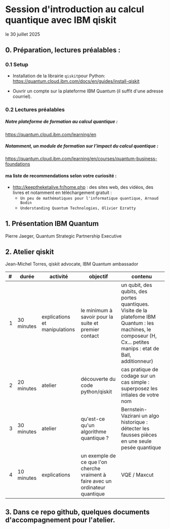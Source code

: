 
# Session d'introduction au calcul quantique avec IBM qiskit
le 30 juillet 2025

##  0. Préparation, lectures préalables :

### 0.1 Setup  
- Installation de la librairie `qiskit`pour Python:
https://quantum.cloud.ibm.com/docs/en/guides/install-qiskit

- Ouvrir un compte sur la plateforme IBM Quantum (il suffit d'une adresse courriel).

### 0.2 Lectures préalables

##### Notre plateforme de formation au calcul quantique : 
https://quantum.cloud.ibm.com/learning/en

##### Notamment, un module de formation sur l’impact du calcul quantique :
https://quantum.cloud.ibm.com/learning/en/courses/quantum-business-foundations

#### ma liste de recommendations selon votre curiosité :
- http://keeptheketalive.fr/home.php : des sites web, des vidéos, des livres et notamment en téléchargement gratuit :
  -  `Un peu de mathématiques pour l'informatique quantique, Arnaud Bodin`
  -  `Understanding Quantum Technologies, Olivier Ezratty`
    



##  1. Présentation IBM Quantum 
  Pierre Jaeger, Quantum Strategic Partnership Executive

##  2. Atelier qiskit
  Jean-Michel Torres, qiskit advocate, IBM Quantum ambassador


| # | durée | activité | objectif | contenu |
|--|--|--|--|--|
| 1 | 30 minutes|explications et manipulations | le minimum à savoir pour la suite et premier contact | un qubit, des qubits, des portes quantiques. Visite de la platefome IBM Quantum : les machines, le composeur (H, Cx... petites manips : etat de Ball,  additionneur) | 
| 2 | 20 minutes| atelier| découverte du code python/qiskit | cas pratique de codage sur un cas simple : superposez les intiales de votre nom |
| 3 | 30 minutes| atelier | qu'est-ce qu'un algorithme quantique ? | Bernstein-Vazirani un algo historique : détecter les fausses pièces en une seule pesée quantique |
| 4 | 10 minutes| explications | un exemple de ce que l'on cherche vraiment à faire avec un ordinateur quantique | VQE / Maxcut |

## 3. Dans ce repo github, quelques documents d'accompagnement pour l'atelier.

